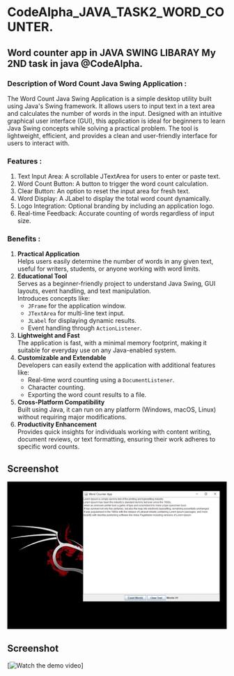 # CodeAlpha_JAVA_TASK2_WORD_COUNTER.
<h2> Word counter app in JAVA SWING LIBARAY My 2ND task in java @CodeAlpha. </h2>
<h3> Description of Word Count Java Swing Application : </h3>
The Word Count Java Swing Application is a simple desktop utility built using Java's Swing framework. It allows users to input text in a text area and calculates the number of words in the input. Designed with an intuitive graphical user interface (GUI), this application is ideal for beginners to learn Java Swing concepts while solving a practical problem. The tool is lightweight, efficient, and provides a clean and user-friendly interface for users to interact with.

<h3>Features : </h3>
<ol> 
<li>Text Input Area: A scrollable JTextArea for users to enter or paste text.</li>
<li>Word Count Button: A button to trigger the word count calculation.</li>
<li>Clear Button: An option to reset the input area for fresh text.</li>
<li>Word Display: A JLabel to display the total word count dynamically.</li>
<li>Logo Integration: Optional branding by including an application logo.</li>
<li>Real-time Feedback: Accurate counting of words regardless of input size.</li>
</ol>
  <h3> Benefits : </h3>
<ol>
    <li>
        <strong>Practical Application</strong><br>
        Helps users easily determine the number of words in any given text, useful for writers, students, or anyone working with word limits.
    </li>
    <li>
        <strong>Educational Tool</strong><br>
        Serves as a beginner-friendly project to understand Java Swing, GUI layouts, event handling, and text manipulation.<br>
        Introduces concepts like:
        <ul>
            <li><code>JFrame</code> for the application window.</li>
            <li><code>JTextArea</code> for multi-line text input.</li>
            <li><code>JLabel</code> for displaying dynamic results.</li>
            <li>Event handling through <code>ActionListener</code>.</li>
        </ul>
    </li>
    <li>
        <strong>Lightweight and Fast</strong><br>
        The application is fast, with a minimal memory footprint, making it suitable for everyday use on any Java-enabled system.
    </li>
    <li>
        <strong>Customizable and Extendable</strong><br>
        Developers can easily extend the application with additional features like:
        <ul>
            <li>Real-time word counting using a <code>DocumentListener</code>.</li>
            <li>Character counting.</li>
            <li>Exporting the word count results to a file.</li>
        </ul>
    </li>
    <li>
        <strong>Cross-Platform Compatibility</strong><br>
        Built using Java, it can run on any platform (Windows, macOS, Linux) without requiring major modifications.
    </li>
    <li>
        <strong>Productivity Enhancement</strong><br>
        Provides quick insights for individuals working with content writing, document reviews, or text formatting, ensuring their work adheres to specific word counts.
    </li>
</ol>

## Screenshot
![Word Counter Application Screenshot](screenshot-1.PNG)

## Screenshot
[![Watch the demo video](https://img.youtube.com/vi/your-video-id/0.jpg)]


 
